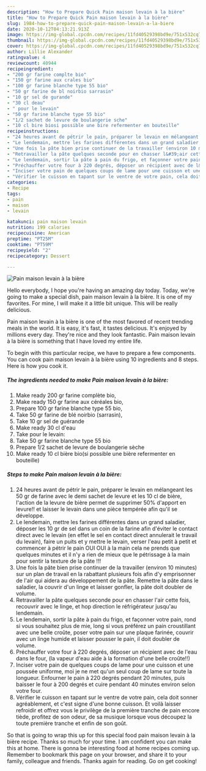 ```yaml
---
description: "How to Prepare Quick Pain maison levain à la bière"
title: "How to Prepare Quick Pain maison levain à la bière"
slug: 1984-how-to-prepare-quick-pain-maison-levain-a-la-biere
date: 2020-10-12T04:13:21.913Z
image: https://img-global.cpcdn.com/recipes/11fd40529398bd9e/751x532cq70/pain-maison-levain-a-la-biere-photo-principale-de-la-recette.jpg
thumbnail: https://img-global.cpcdn.com/recipes/11fd40529398bd9e/751x532cq70/pain-maison-levain-a-la-biere-photo-principale-de-la-recette.jpg
cover: https://img-global.cpcdn.com/recipes/11fd40529398bd9e/751x532cq70/pain-maison-levain-a-la-biere-photo-principale-de-la-recette.jpg
author: Lillie Alexander
ratingvalue: 4
reviewcount: 40944
recipeingredient:
- "200 gr farine complte bio"
- "150 gr farine aux crales bio"
- "100 gr farine blanche type 55 bio"
- "50 gr farine de bl noirbio sarrasin"
- "10 gr sel de gurande"
- "30 cl deau"
- " pour le levain"
- "50 gr farine blanche type 55 bio"
- "1/2 sachet de levure de boulangerie sche"
- "10 cl bire biosi possible une bire refermenter en bouteille"
recipeinstructions:
- "24 heures avant de pétrir le pain, préparer le levain en mélangeant les 50 gr de farine avec le demi sachet de levure et les 10 cl de bière, l&#39;action de la levure de bière permet de supprimer 50% d&#39;apport en levure!! et laisser le levain dans une pièce tempérée afin qu&#39;il se développe."
- "Le lendemain, mettre les farines différentes dans un grand saladier, déposer les 10 gr de sel dans un coin de la farine afin d&#39;éviter le contact direct avec le levain (en effet le sel en contact direct annulerait le travail du levain), faire un puits et y mettre le levain, verser l&#39;eau petit à petit et commencer à pétrir le pain OUI OUI à la main cela ne prends que quelques minutes et il n&#39;y a rien de mieux que le pétrissage à la main pour sentir la texture de la pâte !!!"
- "Une fois la pâte bien prise continuer de la travailler (environ 10 minutes) sur un plan de travail en la rabattant plusieurs fois afin d&#39;y emprisonner de l&#39;air qui aidera au développement de la pâte. Remettre la pâte dans le saladier, la couvrir d&#39;un linge et laisser gonfler, la pâte doit doubler de volume."
- "Retravailler la pâte quelques seconde pour en chasser l&#39;air cette fois, recouvrir avec le linge, et hop direction le réfrigérateur jusqu&#39;au lendemain."
- "Le lendemain, sortir la pâte à pain du frigo, et façonner votre pain, rond si vous souhaitez plus de mie, long si vous préférez un pain croustillant avec une belle croûte, poser votre pain sur une plaque farinée, couvrir avec un linge humide et laisser pousser le pain, il doit doubler de volume."
- "Préchauffer votre four à 220 degrés, déposer un récipient avec de l&#39;eau dans le four, (la vapeur d&#39;eau aide à la formation d&#39;une belle croûte!!)"
- "Inciser votre pain de quelques coups de lame pour une cuisson et une poussée uniforme, moi je ne met qu&#39;un seul coup de lame sur toute la longueur. Enfourner le pain à 220 degrés pendant 20 minutes, puis baisser le four à 200 degrés et cuire pendant 40 minutes environ selon votre four."
- "Vérifier le cuisson en tapant sur le ventre de votre pain, cela doit sonner agréablement, et c&#39;est signe d&#39;une bonne cuisson. Et voilà laisser refroidir et offrez vous le privilège de la première tranche de pain encore tiède, profitez de son odeur, de sa musique lorsque vous découpez la toute première tranche et enfin de son goût."
categories:
- Recipe
tags:
- pain
- maison
- levain

katakunci: pain maison levain 
nutrition: 199 calories
recipecuisine: American
preptime: "PT25M"
cooktime: "PT59M"
recipeyield: "2"
recipecategory: Dessert

---
```



![Pain maison levain à la bière](https://img-global.cpcdn.com/recipes/11fd40529398bd9e/751x532cq70/pain-maison-levain-a-la-biere-photo-principale-de-la-recette.jpg)

Hello everybody, I hope you're having an amazing day today. Today, we're going to make a special dish, pain maison levain à la bière. It is one of my favorites. For mine, I will make it a little bit unique. This will be really delicious.



Pain maison levain à la bière is one of the most favored of recent trending meals in the world. It is easy, it's fast, it tastes delicious. It's enjoyed by millions every day. They're nice and they look fantastic. Pain maison levain à la bière is something that I have loved my entire life.


To begin with this particular recipe, we have to prepare a few components. You can cook pain maison levain à la bière using 10 ingredients and 8 steps. Here is how you cook it.

<!--inarticleads1-->

##### The ingredients needed to make Pain maison levain à la bière:

1. Make ready 200 gr farine complète bio,
1. Make ready 150 gr farine aux céréales bio,
1. Prepare 100 gr farine blanche type 55 bio,
1. Take 50 gr farine de blé noirbio (sarrasin),
1. Take 10 gr sel de guérande
1. Make ready 30 cl d&#39;eau
1. Take  pour le levain:
1. Take 50 gr farine blanche type 55 bio
1. Prepare 1/2 sachet de levure de boulangerie sèche
1. Make ready 10 cl bière bio(si possible une bière refermenter en bouteille)




<!--inarticleads2-->

##### Steps to make Pain maison levain à la bière:

1. 24 heures avant de pétrir le pain, préparer le levain en mélangeant les 50 gr de farine avec le demi sachet de levure et les 10 cl de bière, l&#39;action de la levure de bière permet de supprimer 50% d&#39;apport en levure!! et laisser le levain dans une pièce tempérée afin qu&#39;il se développe.
1. Le lendemain, mettre les farines différentes dans un grand saladier, déposer les 10 gr de sel dans un coin de la farine afin d&#39;éviter le contact direct avec le levain (en effet le sel en contact direct annulerait le travail du levain), faire un puits et y mettre le levain, verser l&#39;eau petit à petit et commencer à pétrir le pain OUI OUI à la main cela ne prends que quelques minutes et il n&#39;y a rien de mieux que le pétrissage à la main pour sentir la texture de la pâte !!!
1. Une fois la pâte bien prise continuer de la travailler (environ 10 minutes) sur un plan de travail en la rabattant plusieurs fois afin d&#39;y emprisonner de l&#39;air qui aidera au développement de la pâte. Remettre la pâte dans le saladier, la couvrir d&#39;un linge et laisser gonfler, la pâte doit doubler de volume.
1. Retravailler la pâte quelques seconde pour en chasser l&#39;air cette fois, recouvrir avec le linge, et hop direction le réfrigérateur jusqu&#39;au lendemain.
1. Le lendemain, sortir la pâte à pain du frigo, et façonner votre pain, rond si vous souhaitez plus de mie, long si vous préférez un pain croustillant avec une belle croûte, poser votre pain sur une plaque farinée, couvrir avec un linge humide et laisser pousser le pain, il doit doubler de volume.
1. Préchauffer votre four à 220 degrés, déposer un récipient avec de l&#39;eau dans le four, (la vapeur d&#39;eau aide à la formation d&#39;une belle croûte!!)
1. Inciser votre pain de quelques coups de lame pour une cuisson et une poussée uniforme, moi je ne met qu&#39;un seul coup de lame sur toute la longueur. Enfourner le pain à 220 degrés pendant 20 minutes, puis baisser le four à 200 degrés et cuire pendant 40 minutes environ selon votre four.
1. Vérifier le cuisson en tapant sur le ventre de votre pain, cela doit sonner agréablement, et c&#39;est signe d&#39;une bonne cuisson. Et voilà laisser refroidir et offrez vous le privilège de la première tranche de pain encore tiède, profitez de son odeur, de sa musique lorsque vous découpez la toute première tranche et enfin de son goût.




So that is going to wrap this up for this special food pain maison levain à la bière recipe. Thanks so much for your time. I am confident you can make this at home. There is gonna be interesting food at home recipes coming up. Remember to bookmark this page on your browser, and share it to your family, colleague and friends. Thanks again for reading. Go on get cooking!
